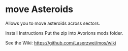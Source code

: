 # move Asteroids
Allows you to move asteroids across sectors.

Install Instructions
Put the zip into Avorions mods folder.

See the Wiki:
https://github.com/Laserzwei/mos/wiki
